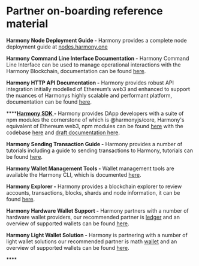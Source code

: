 # Partner on-boarding reference material

**Harmony Node Deployment Guide -** Harmony provides a complete node deployment guide at [nodes.harmony.one](https://nodes.harmony.one/)

**Harmony Command Line Interface Documentation -** Harmony Command Line Interface can be used to manage operational interactions with the Harmony Blockchain, documentation can be found [here]().

**Harmony HTTP API Documentation -** Harmony provides robust API integration initially modelled of Ethereum’s web3 and enhanced to support the nuances of Harmonys highly scalable and performant platform, documentation can be found [here](https://api.os.hmny.io).

\*\*\*\*[**Harmony SDK** ](../../developers/sdk.md)**-** Harmony provides DApp developers with a suite of npm modules the cornerstone of which is @harmonyjs/core, Harmony's equivalent of Ethereum web3, npm modules can be found [here](https://www.npmjs.com/search?q=%40harmony-js) with the codebase [here](https://github.com/harmony-one/sdk) and [draft documentation here](https://harmony-js-sdk-doc.s3-us-west-1.amazonaws.com/index.html). 

**Harmony Sending Transaction Guide -** Harmony provides a number of tutorials including a guide to sending transactions to Harmony, tutorials can be found [here](../../developers/smart-contracts/smart-contract-development-using-truffle.md).

**Harmony Wallet Management Tools -** Wallet management tools are available the Harmony CLI, which is documented [here](../../basics/overview/harmony-cli/).

**Harmony Explorer -** Harmony provides a blockchain explorer to review accounts, transactions, blocks, shards and node information, it can be found [here](https://explorer.harmony.one/#/).

**Harmony Hardware Wallet Support -** Harmony partners with a number of hardware wallet providers, our recommended partner is [ledger](https://www.ledger.com/) and an overview of supported wallets can be found [here](../../basics/overview/).

**Harmony Light Wallet Solution -** Harmony is partnering with a number of light wallet solutions our recommended partner is math [wallet](https://www.mathwallet.org/en/) and an overview of supported wallets can be found [here](../../basics/overview/).

\*\*\*\*

